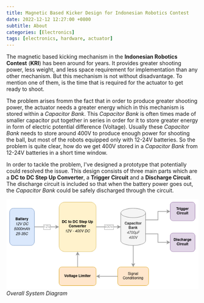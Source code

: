 ```yaml
---
title: Magnetic Based Kicker Design for Indonesian Robotics Contest
date: 2022-12-12 12:27:00 +0800
subtitle: About
categories: [Electronics]
tags: [electronics, hardware, actuator]
---
```


The magnetic based kicking mechanism in the **Indonesian Robotics Contest** (**KRI**) has 
been around for years. It provides greater shooting power, less weight, and less space
requirement for implementation than any other mechanism. But this mechanism is not without
disadvantage. To mention one of them, is the time that is required for the actuator to get
ready to shoot.

The problem arises fromm the fact that in order to produce greater shooting power, the
actuator needs a greater energy which in this mechanism is stored within a *Capacitor Bank*.
This *Capacitor Bank* is often times made of smaller capacitor put together in series in
order for it to store greater energy in form of electric potential difference (Voltage).
Usually these *Capacitor Bank* needs to store around 400V to produce enough power for
shooting the ball, but most of the robots equipped only with 12-24V batteries. So the
problem is quite clear, how do we get 400V stored in a *Capacitor Bank* from 12-24V
batteries in a short time window.

In order to tackle the problem, I've designed a prototype that potentially could resolved
the issue. This design consists of three main parts which are a **DC to DC Step Up
Converter**, a **Trigger Circuit** and a **Discharge Circuit**. The discharge circuit is
included so that when the battery power goes out, the *Capacitor Bank* could be safely
discharged through the circuit.

![block-diagram](/assets/solenoid_kicker/diag_solenoid_kicker.drawio.png "Diagram")
_Overall System Diagram_

